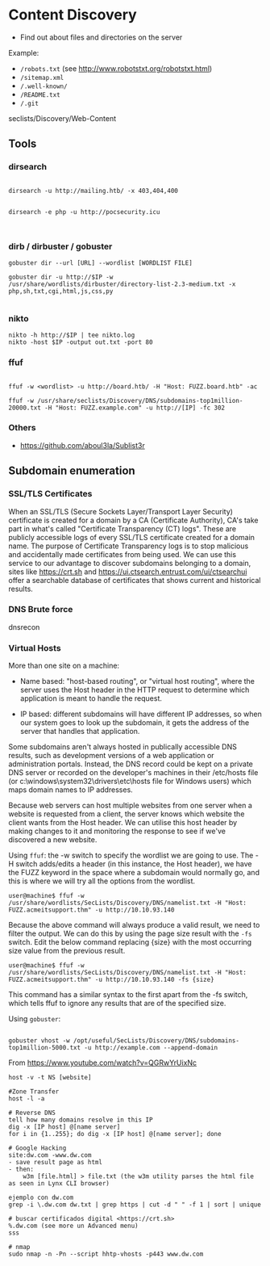# Content Discovery

- Find out about files and directories on the server

Example:
- `/robots.txt` (see <http://www.robotstxt.org/robotstxt.html>)
- `/sitemap.xml`
- `/.well-known/`
- `/README.txt`
- `/.git`


seclists/Discovery/Web-Content



## Tools

### dirsearch

```

dirsearch -u http://mailing.htb/ -x 403,404,400


dirsearch -e php -u http://pocsecurity.icu



```



### dirb / dirbuster / gobuster

```
gobuster dir --url [URL] --wordlist [WORDLIST FILE]

gobuster dir -u http://$IP -w /usr/share/wordlists/dirbuster/directory-list-2.3-medium.txt -x php,sh,txt,cgi,html,js,css,py


```

### nikto
```
nikto -h http://$IP | tee nikto.log
nikto -host $IP -output out.txt -port 80
```




### ffuf
```

ffuf -w <wordlist> -u http://board.htb/ -H "Host: FUZZ.board.htb" -ac

ffuf -w /usr/share/seclists/Discovery/DNS/subdomains-top1million-20000.txt -H "Host: FUZZ.example.com" -u http://[IP] -fc 302

```


### Others
- <https://github.com/aboul3la/Sublist3r>













## Subdomain enumeration

### SSL/TLS Certificates
When an SSL/TLS (Secure Sockets Layer/Transport Layer Security) certificate is created for a domain by a CA (Certificate Authority), CA's take part in what's called "Certificate Transparency (CT) logs". These are publicly accessible logs of every SSL/TLS certificate created for a domain name. The purpose of Certificate Transparency logs is to stop malicious and accidentally made certificates from being used. We can use this service to our advantage to discover subdomains belonging to a domain, sites like https://crt.sh and https://ui.ctsearch.entrust.com/ui/ctsearchui offer a searchable database of certificates that shows current and historical results.








### DNS Brute force
dnsrecon








### Virtual Hosts

More than one site on a machine:

- Name based: "host-based routing", or "virtual host routing", 
where the server uses the Host header in the HTTP request to determine which application is meant to 
handle the request.

- IP based: different subdomains will have different IP addresses, so when our system goes to look up the subdomain, it gets the address of the server that handles that application.

Some subdomains aren't always hosted in publically accessible DNS results, such as development versions of a web application or administration portals. Instead, the DNS record could be kept on a private DNS server or recorded on the developer's machines in their /etc/hosts file (or c:\windows\system32\drivers\etc\hosts file for Windows users) which maps domain names to IP addresses.

Because web servers can host multiple websites from one server when a website is requested from a client, the server knows which website the client wants from the Host header. We can utilise this host header by making changes to it and monitoring the response to see if we've discovered a new website.



Using `ffuf`: the -w switch to specify the wordlist we are going to use. The -H switch adds/edits a header (in this instance, the Host header), we have the FUZZ keyword in the space where a subdomain would normally go, and this is where we will try all the options from the wordlist.
```
user@machine$ ffuf -w /usr/share/wordlists/SecLists/Discovery/DNS/namelist.txt -H "Host: FUZZ.acmeitsupport.thm" -u http://10.10.93.140
```

Because the above command will always produce a valid result, we need to filter the output. We can do this by using the page size result with the `-fs` switch. Edit the below command replacing {size} with the most occurring size value from the previous result.

```
user@machine$ ffuf -w /usr/share/wordlists/SecLists/Discovery/DNS/namelist.txt -H "Host: FUZZ.acmeitsupport.thm" -u http://10.10.93.140 -fs {size}
```

This command has a similar syntax to the first apart from the -fs switch, which tells ffuf to ignore any results that are of the specified size.



Using `gobuster`:

```

gobuster vhost -w /opt/useful/SecLists/Discovery/DNS/subdomains-top1million-5000.txt -u http://example.com --append-domain

```












From <https://www.youtube.com/watch?v=QGRwYrUixNc>
```
host -v -t NS [website]

#Zone Transfer
host -l -a

# Reverse DNS
tell how many domains resolve in this IP
dig -x [IP host] @[name server]
for i in {1..255}; do dig -x [IP host] @[name server]; done

# Google Hacking
site:dw.com -www.dw.com
- save result page as html
- then:
	w3m [file.html] > file.txt (the w3m utility parses the html file as seen in Lynx CLI browser)

ejemplo con dw.com
grep -i \.dw.com dw.txt | grep https | cut -d " " -f 1 | sort | unique

# buscar certificados digital <https://crt.sh>
%.dw.com (see more un Advanced menu)
sss

# nmap
sudo nmap -n -Pn --script hhtp-vhosts -p443 www.dw.com

```